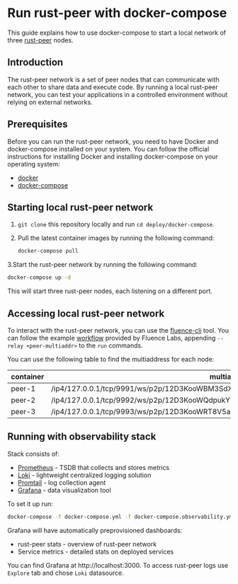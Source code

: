 # Run rust-peer with docker-compose

This guide explains how to use docker-compose to start a local network of three
[rust-peer](https://github.com/fluencelabs/rust-peer) nodes.

## Introduction

The rust-peer network is a set of peer nodes that can communicate with each
other to share data and execute code. By running a local rust-peer network, you
can test your applications in a controlled environment without relying on
external networks.

## Prerequisites

Before you can run the rust-peer network, you need to have Docker and
docker-compose installed on your system. You can follow the official
instructions for installing Docker and installing docker-compose on your
operating system:

- [docker](https://docs.docker.com/engine/install/)
- [docker-compose](https://docs.docker.com/compose/install/linux/#install-using-the-repository)

## Starting local rust-peer network

1. `git clone` this repository locally and run `cd deploy/docker-compose`.

2. Pull the latest container images by running the following command:

   ```bash
   docker-compose pull
   ```

3.Start the rust-peer network by running the following command:

```bash
docker-compose up -d
```

This will start three rust-peer nodes, each listening on a different port.

## Accessing local rust-peer network

To interact with the rust-peer network, you can use the
[fluence-cli](https://github.com/fluencelabs/fluence-cli) tool. You can follow
the example
[workflow](https://github.com/fluencelabs/fluence-cli/blob/main/docs/EXAMPLE.md)
provided by Fluence Labs, appending `--relay <peer-multiaddr>` to the `run`
commands.

You can use the following table to find the multiaddress for each node:

| container | multiaddress                                                                        |
| --------- | ----------------------------------------------------------------------------------- |
| peer-1    | /ip4/127.0.0.1/tcp/9991/ws/p2p/12D3KooWBM3SdXWqGaawQDGQ6JprtwswEg3FWGvGhmgmMez1vRbR |
| peer-2    | /ip4/127.0.0.1/tcp/9992/ws/p2p/12D3KooWQdpukY3p2DhDfUfDgphAqsGu5ZUrmQ4mcHSGrRag6gQK |
| peer-3    | /ip4/127.0.0.1/tcp/9993/ws/p2p/12D3KooWRT8V5awYdEZm6aAV9HWweCEbhWd7df4wehqHZXAB7yMZ |

## Running with observability stack

Stack consists of:

- [Prometheus](https://prometheus.io/) - TSDB that collects and stores metrics
- [Loki](https://grafana.com/logs/) - lightweight centralized logging solution
- [Promtail](https://grafana.com/docs/loki/latest/clients/promtail/) - log
  collection agent
- [Grafana](https://grafana.com/grafana/) - data visualization tool

To set it up run:

```bash
docker-compose -f docker-compose.yml -f docker-compose.observability.yml up -d
```

Grafana will have automatically preprovisioned dashboards:

- rust-peer stats - overview of rust-peer network
- Service metrics - detailed stats on deployed services

You can find Grafana at http://localhost:3000. To access rust-peer logs use
`Explore` tab and chose `Loki` datasource.
